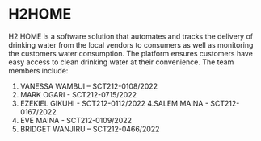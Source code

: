 # H2HOME
H2 HOME is a software solution that automates and tracks the delivery of drinking water from the local vendors to consumers as well as monitoring the customers water consumption. The platform ensures customers have easy access to clean drinking water at their convenience.
The team members include:
1. VANESSA WAMBUI – SCT212-0108/2022
2. MARK OGARI - SCT212-0715/2022
3. EZEKIEL GIKUHI - SCT212-0112/2022
4.SALEM MAINA - SCT212-0167/2022
5. EVE MAINA - SCT212-0109/2022  
6. BRIDGET WANJIRU – SCT212-0466/2022 
